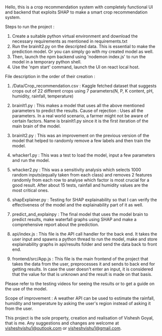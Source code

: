 Hello, this is a crop recommendation system with completely functional UI and backend that exploits SHAP to make a smart crop recommendation system. 

Steps to run the project : 
1) Create a suitable python virtual environment and download the necessary requirements as mentioned in requirements.txt
2) Run the brainIt2.py on the descripted data. This is essential to make the prediction model. Or you can simply go with my created model as well. 
3) Then, launch the npm backend using 'nodemon index.js' to run the model in a temporary python shell. 
4) Use the 'npm start' command, launch the UI on react local host. 

File description in the order of their creation : 

1) /Data/Crop_recommendation.csv : Kaggle fetched dataset that suggests crops out of 22 different crops using 7 parameters(N, P, K content, pH, humidity, rainfall, temperature)

2) brainIt1.py : This makes a model that uses all the above mentioned parameters to predict the results. Cause of rejection : Uses all the parameters. In a real world scenario, a farmer might not be aware of certain factors. Name is brainIt1.py since it is the first iteration of the main brain of the model. 

3) brainIt2.py : This was an improvement on the previous version of the model that helped to randomly remove a few labels and then train the model. 

4) whacker1.py : This was a test to load the model, input a few parameters and run the model. 

5) whacker2.py : This was a sensitivity analysis which selects 1000 random inputs(equally taken from each class) and removes 2 features randomly from each row to analyse which factor is most crucial for a good result. After about 15 tests, rainfall and humidity values are the most critical ones. 

6) shapExplainer.py : Testing for SHAP explainability so that I can verify the effectiveness of the model and the explainability part of it as well. 

7) predict_and_explainpy : The final model that uses the model brain to predict results, make waterfall graphs using SHAP and make a comprehensive report about the prediction. 

8) api/index.js : This file is the API call handler for the back end. It takes the user input and spawns a python thread to run the model, make and store explainability graphs in api/results folder and send the data back to front end. 

9) frontend/src/App.js : This file is the main frontend of the project that takes the data from the user, preprocesses it and sends to back end for getting results. In case the user doesn't enter an input, it is considered that the value for that is unknown and the result is made on that basis. 

Please refer to the testing videos for seeing the results or to get a guide on the use of the model. 

Scope of improvement : A weather API can be used to estimate the rainfall, humidity and temperature by asking the user's region instead of asking it from the user. 





This project is the sole property, creation and realisation of Vishesh Goyal, that is me. 
Any suggestions and changes are welcome at visheshvishu1@outlook.com or visheshvishu1@gmail.com. 